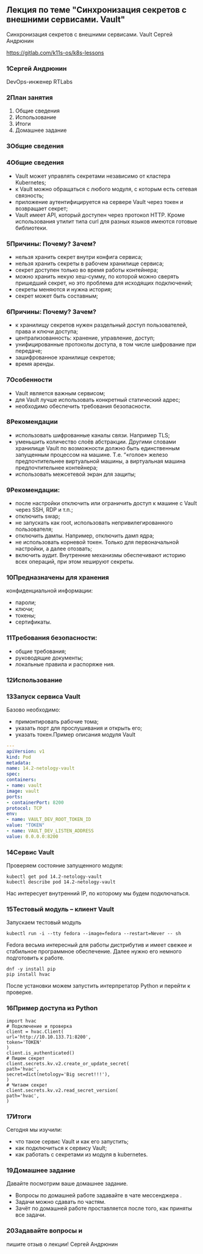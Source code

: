 ## Лекция по теме "Синхронизация секретов с внешними сервисами. Vault"

Синхронизация секретов с
внешними сервисами. Vault
Сергей
Андрюнин

https://gitlab.com/k11s-os/k8s-lessons

### 1Сергей Андрюнин
DevOps-инженер
RTLabs

### 2План занятия
1. Общие сведения
2. Использование
3. Итоги
4. Домашнее задание

### 3Общие сведения

### 4Общие сведения
- Vault может управлять секретами независимо от кластера Kubernetes;
- к Vault можно обращаться с любого модуля, с которым есть сетевая связность;
- приложение аутентифицируется на сервере Vault через токен и возвращает секрет;
- Vault имеет API, который доступен через протокол HTTP.
Кроме использования утилит типа curl для разных языков
имеются готовые библиотеки.

### 5Причины: Почему? Зачем?
- нельзя хранить секрет внутри конфига сервиса;
- нельзя хранить секреты в рабочем хранилище сервиса;
- секрет доступен только во время работы контейнера;
- можно хранить некую хеш-сумму, по которой можно сверять
пришедший секрет, но это проблема для исходящих
подключений;
- секреты меняются и нужна история;
- секрет может быть составным;

### 6Причины: Почему? Зачем?
- к хранилищу секретов нужен раздельный доступ
пользователей, права и ключи доступа;
- централизованность: хранение, управление, доступ;
- унифицированные протоколы доступа, в том числе
шифрование при передаче;
- зашифрованное хранилище секретов;
- время аренды.

### 7Особенности
- Vault является важным сервисом;
- для Vault лучше использовать конкретный статический адрес;
- необходимо обеспечить требования безопасности.

### 8Рекомендации
- использовать шифрованные каналы связи. Например TLS;
- уменьшить количество слоёв абстракции. Другими словами
хранилище Vault по возможности должно быть единственным
запущенным процессом на машине. Т.е. “«голое» железо
предпочтительнее виртуальной машины, а виртуальная
машина предпочтительнее контейнера;
- использовать межсетевой экран для защиты;

### 9Рекомендации:
- после настройки отключить или ограничить доступ к машине с
Vault через SSH, RDP и т.п.;
- отключить swap;
- не запускать как root, использовать непривилегированного
пользователя;
- отключить дампы. Например, отключить дамп ядра;
- не использовать корневой токен. Только для первоначальной
настройки, а далее отозвать;
- включить аудит. Внутренние механизмы обеспечивают
историю всех операций, при этом хешируют секреты.

### 10Предназначены для хранения
конфиденциальной информации:
- пароли;
- ключи;
- токены;
- сертификаты.

### 11Требования безопасности:
- общие требования;
- руководящие документы;
- локальные правила и распоряже ния.

### 12Использование

### 13Запуск сервиса Vault
Базово необходимо:
- примонтировать рабочие тома;
- указать порт для прослушивания и открыть его;
- указать токен.Пример описания модуля Vault
```yml
---
apiVersion: v1
kind: Pod
metadata:
name: 14.2-netology-vault
spec:
containers:
- name: vault
image: vault
ports:
- containerPort: 8200
protocol: TCP
env:
- name: VAULT_DEV_ROOT_TOKEN_ID
value: "TOKEN"
- name: VAULT_DEV_LISTEN_ADDRESS
value: 0.0.0.0:8200
```
### 14Сервис Vault
Проверяем состояние запущенного модуля:
```
kubectl get pod 14.2-netology-vault
kubectl describe pod 14.2-netology-vault
```
Нас интересует внутренний IP, по которому мы будем подключаться.

### 15Тестовый модуль – клиент Vault
Запускаем тестовый модуль
```
kubectl run -i --tty fedora --image=fedora --restart=Never -- sh
```
Fedora весьма интересный для работы дистрибутив и имеет
свежее и стабильное программное обеспечение.
Далее нужно его немного подготовить к работе.
```
dnf -y install pip
pip install hvac
```
После установки можем запустить интерпретатор Python и
перейти к проверке.

### 16Пример доступа из Python
```
import hvac
# Подключение и проверка
client = hvac.Client(
url='http://10.10.133.71:8200',
token='TOKEN'
)
client.is_authenticated()
# Пишем секрет
client.secrets.kv.v2.create_or_update_secret(
path='hvac',
secret=dict(netology='Big secret!!!'),
)
# Читаем секрет
client.secrets.kv.v2.read_secret_version(
path='hvac',
)
```
### 17Итоги
Сегодня мы изучили:
- что такое сервис Vault и как его запустить;
- как подключиться к сервису Vault;
- как работать с секретами из модуля в kubernetes.

### 19Домашнее задание
Давайте посмотрим ваше домашнее задание.
- Вопросы по домашней работе задавайте в чате мессенджера .
- Задачи можно сдавать по частям.
- Зачёт по домашней работе проставляется после того, как приняты
все задачи.

### 20Задавайте вопросы и
пишите отзыв о лекции!
Сергей Андрюнин
